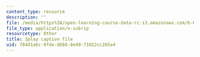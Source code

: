 ```yaml
---
content_type: resource
description: ''
file: /media/https%3A/open-learning-course-data-rc.s3.amazonaws.com/6-042j-mathematics-for-computer-science-spring-2015/784d1a6c9fded6888e4971022cc265e4_1vQ2x5O_xqk.srt
file_type: application/x-subrip
resourcetype: Other
title: 3play caption file
uid: 784d1a6c-9fde-d688-8e49-71022cc265e4
---
```

